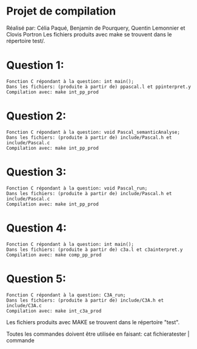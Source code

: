 # Projet de compilation 

Réalisé par: Célia Paqué, Benjamin de Pourquery, Quentin Lemonnier et Clovis Portron
Les fichiers produits avec make se trouvent dans le répertoire test/.

# Question 1:
    Fonction C répondant à la question: int main();  
    Dans les fichiers: (produite à partir de) ppascal.l et ppinterpret.y
    Compilation avec: make int_pp_prod

# Question 2:
    Fonction C répondant à la question: void Pascal_semanticAnalyse;
    Dans les fichiers: (produite à partir de) include/Pascal.h et include/Pascal.c
    Compilation avec: make int_pp_prod

# Question 3:
    Fonction C répondant à la question: void Pascal_run;
    Dans les fichiers: (produite à partir de) include/Pascal.h et include/Pascal.c
    Compilation avec: make int_pp_prod

# Question 4:
    Fonction C répondant à la question: int main();
    Dans les fichiers: (produite à partir de) c3a.l et c3ainterpret.y
    Compilation avec: make comp_pp_prod


# Question 5:
    Fonction C répondant à la question: C3A_run;
    Dans les fichiers: (produite à partir de) include/C3A.h et include/C3A.c
    Compilation avec: make int_c3a_prod

Les fichiers produits avec MAKE se trouvent dans le répertoire "test".

Toutes les commandes doivent être utilisée en faisant:
cat fichieratester | commande